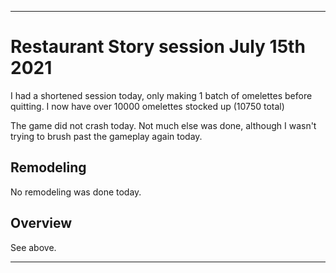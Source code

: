 
***

# Restaurant Story session July 15th 2021

<!-- I had a usual session today and played for a little over 15 minutes. I made 1 batch of chicken and dumplings, and 3 batches of bacon and eggs today. !-->

I had a shortened session today, only making 1 batch of omelettes before quitting. I now have over 10000 omelettes stocked up (10750 total)

The game did not crash today. Not much else was done, although I wasn't trying to brush past the gameplay again today.

## Remodeling

No remodeling was done today.

## Overview

See above.

***
